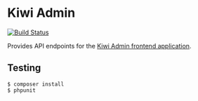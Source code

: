 # Kiwi Admin

[![Build Status](https://travis-ci.org/kiwi-suite/admin.svg?branch=develop)](https://travis-ci.org/kiwi-suite/admin)

Provides API endpoints for the [Kiwi Admin frontend application](https://github.com/kiwi-suite/admin-frontend).

## Testing

    $ composer install
    $ phpunit
